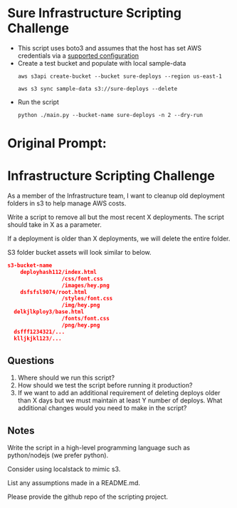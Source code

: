 # Sure Infrastructure Scripting Challenge

* This script uses boto3 and assumes that the host has set AWS credentials via a [supported configuration](https://boto3.amazonaws.com/v1/documentation/api/latest/guide/configuration.html)
* Create a test bucket and populate with local sample-data
  ```
  aws s3api create-bucket --bucket sure-deploys --region us-east-1
  ```
  ```
  aws s3 sync sample-data s3://sure-deploys --delete
  ```
* Run the script
  ```
  python ./main.py --bucket-name sure-deploys -n 2 --dry-run
  ```

# Original Prompt:
# Infrastructure Scripting Challenge

As a member of the Infrastructure team, I want to cleanup old deployment folders in s3 to help manage AWS costs.

Write a script to remove all but the most recent X deployments. The script should take in X as a parameter.

If a deployment is older than X deployments, we will delete the entire folder.

S3 folder bucket assets will look similar to below. 

```json
s3-bucket-name
	deployhash112/index.html
				 /css/font.css
				 /images/hey.png 
	dsfsfsl9074/root.html
				 /styles/font.css
				 /img/hey.png 
  delkjlkploy3/base.html
				 /fonts/font.css
				 /png/hey.png 
  dsfff1234321/...
  klljkjkl123/...
```

## Questions

1. Where should we run this script? 
2. How should we test the script before running it production?
3. If we want to add an additional requirement of deleting deploys older than X days but we must maintain at least Y number of deploys. What additional changes would you need to make in the script?

## Notes

Write the script in a high-level programming language such as python/nodejs (we prefer python).

Consider using localstack to mimic s3.

List any assumptions made in a README.md.

Please provide the github repo of the scripting project.